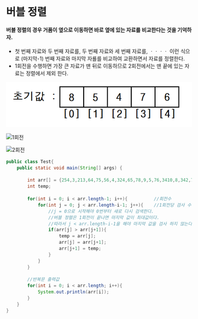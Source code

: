 # 버블 정렬

#### 버블 정렬의 경우 거품이 옆으로 이동하면 바로 옆에 있는 자료를 비교한다는 것을 기억하자.

- 첫 번째 자료와 두 번째 자료를, 두 번째 자료와 세 번째 자료를, ㆍㆍㆍㆍ 이런 식으로 (마지막-1) 번째 자료와 마지막 자룔를 비교하여 교환하면서 자료를 정렬한다.
- 1회전을 수행하면 가장 큰 자료가 맨 뒤로 이동하므로 2회전에서는 맨 끝에 있는 자료는 정렬에서 제외 한다.



![초기값 설정](https://github.com/supreme9122/TIL/blob/master/img/BubbleSort/초기값%20설정.png)



![1회전](C:\Users\supre\Desktop\Github\img\BubbleSort\1회전.png)



![2회전](C:\Users\supre\Desktop\Github\img\BubbleSort\2회전.png)



```java
public class Test{
    public static void main(String[] args) {
    
        int arr[] = {254,3,213,64,75,56,4,324,65,78,9,5,76,3410,8,342,76};
        int temp;

        for(int i = 0; i < arr.length-1; i++){          //회전수
            for(int j = 0; j < arr.length-i-1; j++){    //1회전당 검사 수 
                //j = 0으로 시작해야 0번부터 새로 다시 검색한다.
                //버블 정렬은 1회전이 끝나면 마지막 값이 최대값이다.
                //따라서 j < arr.length-i-1을 해야 마지막 값을 검사 하지 않는다.
                if(arr[j] > arr[j+1]){
                    temp = arr[j];
                    arr[j] = arr[j+1];
                    arr[j+1] = temp;
                }
            }
        }

        //반복문 출력값
        for(int i = 0; i < arr.length; i++){
            System.out.println(arr[i]);
        }
    }
}
```

